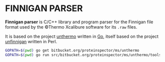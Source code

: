 FINNIGAN PARSER
===============

**Finnigan parser** is C/C++ library and program parser for the Finnigan file format used by the ©Thermo Xcalibure software for its `.raw` files.

It is based on the project [unthermo](https://pkelchte.wordpress.com/2013/11/25/unthermo/) written in [Go](https://golang.org/), itself based on the project [unfinnigan](https://code.google.com/archive/p/unfinnigan/) written in Perl.

```bash
GOPATH=$(pwd) go get bitbucket.org/proteinspector/ms/unthermo
GOPATH=$(pwd) go run src/bitbucket.org/proteinspector/ms/unthermo/tools/printspectrum.go -sn 1 -raw test/res/20150403_G46_N1060_NEG_Test.raw >20150403_G46_N1060_NEG_Test.output
```
